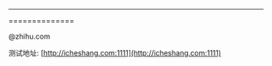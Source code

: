 --------------
==============

@zhihu.com



测试地址: [http://icheshang.com:1111](http://icheshang.com:1111)
